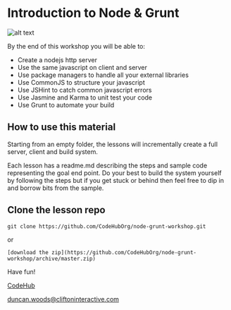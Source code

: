 Introduction to Node & Grunt
============================

![alt text](http://gruntjs.com/img/grunt-logo.png "Grunt")

By the end of this workshop you will be able to:

 - Create a nodejs http server
 - Use the same javascript on client and server
 - Use package managers to handle all your external libraries
 - Use CommonJS to structure your javascript
 - Use JSHint to catch common javascript errors
 - Use Jasmine and Karma to unit test your code
 - Use Grunt to automate your build

How to use this material
------------------------

Starting from an empty folder, the lessons will incrementally create a full server, client and build system.

Each lesson has a readme.md describing the steps and sample code representing the goal end point. Do your best to build the system yourself by following the steps but if you get stuck or behind then feel free to dip in and borrow bits from the sample.


Clone the lesson repo
---------------------

    git clone https://github.com/CodeHubOrg/node-grunt-workshop.git

or

    [download the zip](https://github.com/CodeHubOrg/node-grunt-workshop/archive/master.zip)


Have fun!

[CodeHub](http://www.codehub.org.uk/)

<duncan.woods@cliftoninteractive.com>